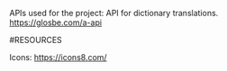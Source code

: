 APIs used for the project: 
API for dictionary translations.
https://glosbe.com/a-api

#RESOURCES

Icons: https://icons8.com/